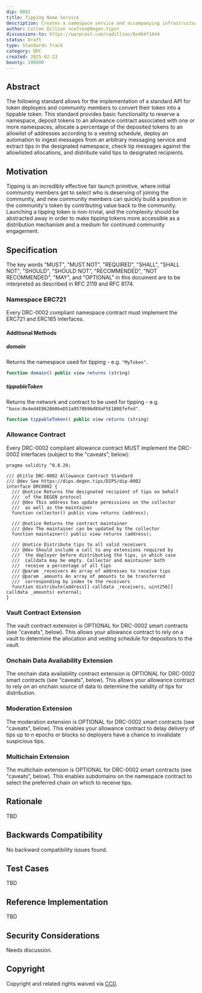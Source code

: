 ```yaml
---
dip: 0002
title: Tipping Name Service
description: Creates a namespace service and accompanying infrastructure to detect, issue, and moderate tips of user-defined tokens on designated transaction networks using selected namespaces on arbitrary messaging platforms.
author: Colton Dillion <colton@degen.tips>
discussions-to: https://warpcast.com/cadillion/0x464f1444
status: Draft
type: Standards Track
category: DRC
created: 2025-02-23
bounty: 200000
---
```


## Abstract

The following standard allows for the implementation of a standard API for token deployers and community members to convert their token into a tippable token. This standard provides basic functionality to reserve a namespace, deposit tokens to an allowance contract associated with one or more namespaces, allocate a percentage of the deposited tokens to an allowlist of addresses according to a vesting schedule, deploy an automation to ingest messages from an arbitrary messaging service and extract tips in the designated namespace, check tip messages against the allowlisted allocations, and distribute valid tips to designated recipients.

## Motivation

Tipping is an incredibly effective fair launch primitive, where initial community members get to select who is deserving of joining the community, and new community members can quickly build a position in the community's token by contributing value back to the community. Launching a tipping token is non-trivial, and the complexity should be abstracted away in order to make tipping tokens more accessible as a distribution mechanism and a medium for continued community engagement.

## Specification

The key words "MUST", "MUST NOT", "REQUIRED", "SHALL", "SHALL NOT", "SHOULD", "SHOULD NOT", "RECOMMENDED", "NOT RECOMMENDED", "MAY", and "OPTIONAL" in this document are to be interpreted as described in RFC 2119 and RFC 8174.

### Namespace ERC721

Every DRC-0002 compliant namespace contract must implement the ERC721 and ERC165 interfaces.

#### Additional Methods

##### domain

Returns the namespace used for tipping - e.g. `"MyToken"`.

``` js
function domain() public view returns (string)
```

##### tippableToken

Returns the network and contract to be used for tipping - e.g. `"base:0x4ed4E862860beD51a9570b96d89aF5E1B0Efefed"`.

``` js
function tippableToken() public view returns (string)
```

### Allowance Contract

Every DRC-0002 compliant allowance contract MUST implement the DRC-0002 interfaces (subject to the "caveats", below):
```solidity
pragma solidity ^0.8.20;

/// @title DRC-0002 Allowance Contract Standard
/// @dev See https://dips.degen.tips/DIPS/dip-0002
interface DRC0002 {
  /// @notice Returns the designated recipient of tips on behalf
  ///  of the DEGEN protocol
  /// @dev This address has update permissions on the collector
  ///  as well as the maintainer
  function collector() public view returns (address);

  /// @notice Returns the contract maintainer
  /// @dev The maintainer can be updated by the collector
  function maintainer() public view returns (address);

  /// @notice Distribute tips to all valid receivers
  /// @dev Should include a call to any extensions required by
  ///  the deployer before distributing the tips, in which case
  ///  calldata may be empty. Collector and maintainer both
  ///  receive a percentage of all tips
  /// @param _receivers An array of addresses to receive tips
  /// @param _amounts An array of amounts to be transferred
  ///  corresponding by index to the receivers 
  function distribute(address[] calldata _receivers, uint256[] calldata _amounts) external;
}
```

### Vault Contract Extension

The vault contract extension is OPTIONAL for DRC-0002 smart contracts (see "caveats", below). This allows your allowance contract to rely on a vault to determine the allocation and vesting schedule for depositors to the vault.

### Onchain Data Availability Extension

The onchain data availability contract extension is OPTIONAL for DRC-0002 smart contracts (see "caveats", below). This allows your allowance contract to rely on an onchain source of data to determine the validity of tips for distribution.

### Moderation Extension

The moderation extension is OPTIONAL for DRC-0002 smart contracts (see "caveats", below). This enables your allowance contract to delay delivery of tips up to n epochs or blocks so deployers have a chance to invalidate suspicious tips.

### Multichain Extension

The multichain extension is OPTIONAL for DRC-0002 smart contracts (see "caveats", below). This enables subdomains on the namespace contract to select the preferred chain on which to receive tips.

## Rationale

TBD

## Backwards Compatibility

No backward compatibility issues found.

## Test Cases

TBD

## Reference Implementation

TBD

## Security Considerations

Needs discussion.

## Copyright

Copyright and related rights waived via [CC0](../LICENSE.md).